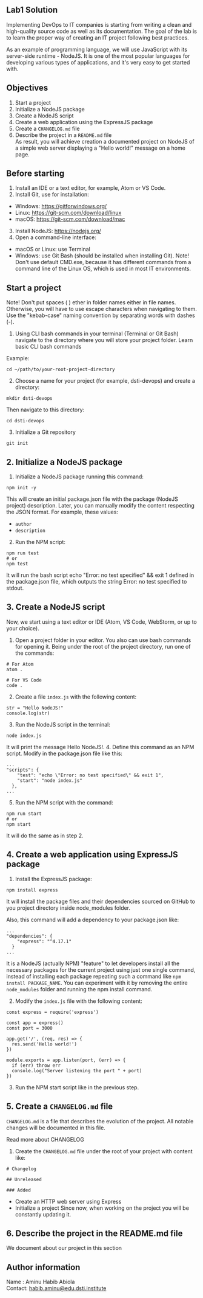 ## Lab1 Solution
Implementing DevOps to IT companies is starting from writing a clean and high-quality source code as well as its documentation. The goal of the lab is to learn the proper way of creating an IT project following best practices.

As an example of programming language, we will use JavaScript with its server-side runtime - NodeJS. It is one of the most popular languages for developing various types of applications, and it's very easy to get started with.

## Objectives
1. Start a project
2. Initialize a NodeJS package
3. Create a NodeJS script
4. Create a web application using the ExpressJS package
5. Create a ``CHANGELOG.md`` file
6. Describe the project in a ``README.md`` file \
As result, you will achieve creation a documented project on NodeJS of a simple web server displaying a "Hello world!" message on a home page.

## Before starting
1. Install an IDE or a text editor, for example, Atom or VS Code.
2. Install Git, use for installation:
- Windows: https://gitforwindows.org/
- Linux: https://git-scm.com/download/linux
- macOS: https://git-scm.com/download/mac
3. Install NodeJS: https://nodejs.org/
4. Open a command-line interface:
- macOS or Linux: use Terminal
- Windows: use Git Bash (should be installed when installing Git). Note! Don't use default CMD.exe, because it has different commands from a command line of the Linux OS, which is used in most IT environments.

## Start a project
Note! Don't put spaces ( ) ether in folder names either in file names. Otherwise, you will have to use escape characters when navigating to them. Use the "kebab-case" naming convention by separating words with dashes (-).

1. Using CLI bash commands in your terminal (Terminal or Git Bash) navigate to the directory where you will store your project folder.
Learn basic CLI bash commands

Example:
````
cd ~/path/to/your-root-project-directory
````
2. Choose a name for your project (for example, dsti-devops) and create a directory:
````
mkdir dsti-devops
````
Then navigate to this directory:
````
cd dsti-devops
````
3. Initialize a Git repository
````
git init
````
## 2. Initialize a NodeJS package
1. Initialize a NodeJS package running this command:
````
npm init -y
````
This will create an initial package.json file with the package (NodeJS project) description. Later, you can manually modify the content respecting the JSON format. For example, these values:
- ``author``
- ``description``
2. Run the NPM script:
````
npm run test
# or
npm test
````
It will run the bash script echo \"Error: no test specified\" && exit 1 defined in the package.json file, which outputs the string Error: no test specified to stdout.
## 3. Create a NodeJS script
Now, we start using a text editor or IDE (Atom, VS Code, WebStorm, or up to your choice).

1. Open a project folder in your editor.
You also can use bash commands for opening it. Being under the root of the project directory, run one of the commands:
````
# For Atom
atom .

# For VS Code
code .
````
2. Create a file ``index.js`` with the following content:
````
str = "Hello NodeJS!"
console.log(str)
````
3. Run the NodeJS script in the terminal:
````
node index.js
````
It will print the message Hello NodeJS!.
4. Define this command as an NPM script. Modify in the package.json file like this:
````
...
"scripts": {
    "test": "echo \"Error: no test specified\" && exit 1",
    "start": "node index.js"
  },
...
````
5. Run the NPM script with the command:
````
npm run start
# or
npm start
````
It will do the same as in step 2.
## 4. Create a web application using ExpressJS package
1. Install the ExpressJS package:
````
npm install express
````
It will install the package files and their dependencies sourced on GitHub to you project directory inside node_modules folder.

Also, this command will add a dependency to your package.json like:
````
...
"dependencies": {
    "express": "^4.17.1"
  }
...  
````
It is a NodeJS (actually NPM) "feature" to let developers install all the necessary packages for the current project using just one single command, instead of installing each package repeating such a command like ``npm install PACKAGE_NAME``. You can experiment with it by removing the entire ``node_modules`` folder and running the npm install command.

2. Modify the ``index.js`` file with the following content:
````
const express = require('express')

const app = express()
const port = 3000

app.get('/', (req, res) => {
  res.send('Hello world!')
})

module.exports = app.listen(port, (err) => {
  if (err) throw err
  console.log("Server listening the port " + port)
})
````
3. Run the NPM start script like in the previous step.
## 5. Create a ``CHANGELOG.md`` file
``CHANGELOG.md`` is a file that describes the evolution of the project. All notable changes will be documented in this file.

Read more about CHANGELOG

1. Create the ``CHANGELOG.md`` file under the root of your project with content like:
````
# Changelog

## Unreleased

### Added
````
- Create an HTTP web server using Express
- Initialize a project
Since now, when working on the project you will be constantly updating it.
## 6. Describe the project in the README.md file
We document about  our project in this section

## Author information
Name : Aminu Habib Abiola \
Contact: habib.aminu@edu.dsti.institute
